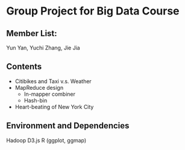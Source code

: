 # Group Project for Big Data Course

## Member List:

Yun Yan, Yuchi Zhang, Jie Jia

## Contents

- Citibikes and Taxi v.s. Weather
- MapReduce design
    - In-mapper combiner
    - Hash-bin
- Heart-beating of New York City

## Environment and Dependencies

Hadoop
D3.js
R (ggplot, ggmap)

